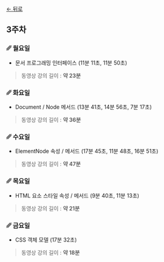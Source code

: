 [← 뒤로](./README.md)

## 3주차


### ␥ 월요일

- 문서 프로그래밍 인터페이스 (11분 11초, 11분 50초)

> 동영상 강의 길이 : <b>약 23분</b>



### ␥ 화요일

- Document / Node 메서드 (13분 41초, 14분 56초, 7분 17초)

> 동영상 강의 길이 : <b>약 36분</b>



### ␥ 수요일

- ElementNode 속성 / 메서드 (17분 45초, 11분 48초, 16분 51초)

> 동영상 강의 길이 : <b>약 47분</b>



### ␥ 목요일

- HTML 요소 스타일 속성 / 메서드 (9분 40초, 11분 13초)

> 동영상 강의 길이 : <b>약 21분</b>



### ␥ 금요일

- CSS 객체 모델 (17분 32초)

> 동영상 강의 길이 : <b>약 18분</b>